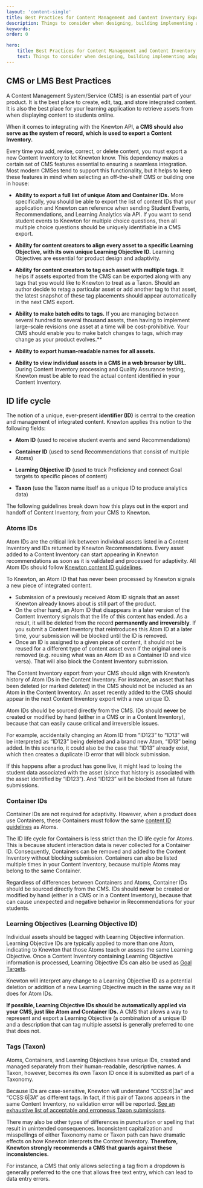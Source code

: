 ```yaml
---
layout: 'content-single'
title: Best Practices for Content Management and Content Inventory Export
description: Things to consider when designing, building implementing adaptive content tooling
keywords: 
order: 0 

hero:
    title: Best Practices for Content Management and Content Inventory Export
    text: Things to consider when designing, building implementing adaptive content tooling
---
```


## CMS or LMS Best Practices

A Content Management System/Service (CMS) is an essential part of your product. It is the best place to create, edit, tag, and store integrated content. It is also the best place for your learning application to retrieve assets from when displaying content to students online.

When it comes to integrating with the Knewton API, **a CMS should also serve as the system of record, which is used to export a Content Inventory.**

Every time you add, revise, correct, or delete content, you must export a new Content Inventory to let Knewton know. This dependency makes a certain set of CMS features essential to ensuring a seamless integration. Most modern CMSes tend to support this functionality, but it helps to keep these features in mind when selecting an off-the-shelf CMS or building one in house:

*   **Ability to export a full list of unique Atom and Container IDs.** More specifically, you should be able to export the list of content IDs that your application and Knewton can reference when sending Student Events, Recommendations, and Learning Analytics via API. If you want to send student events to Knewton for multiple choice questions, then all multiple choice questions should be uniquely identifiable in a CMS export.

*   **Ability for content creators to align every asset to a specific Learning Objective, with its own unique Learning Objective ID.** Learning Objectives are essential for product design and adaptivity.

*   **Ability for content creators to tag each asset with multiple tags.** It helps if assets exported from the CMS can be exported along with any tags that you would like to Knewton to treat as a Taxon. Should an author decide to retag a particular asset or add another tag to that asset, the latest snapshot of these tag placements should appear automatically in the next CMS export.

*   **Ability to make batch edits to tags.** If you are managing between several hundred to several thousand assets, then having to implement large-scale revisions one asset at a time will be cost-prohibitive. Your CMS should enable you to make batch changes to tags, which may change as your product evolves.**

*   **Ability to export human-readable names for all assets.**

*   **Ability to view individual assets in a CMS in a web browser by URL.** During Content Inventory processing and Quality Assurance testing, Knewton must be able to read the actual content identified in your Content Inventory.

## ID life cycle

The notion of a unique, ever-present **identifier (ID)** is central to the creation and management of integrated content. Knewton applies this notion to the following fields:

*   **Atom ID** (used to receive student events and send Recommendations)

*   **Container ID** (used to send Recommendations that consist of multiple Atoms)

*   **Learning Objective ID** (used to track Proficiency and connect Goal targets to specific pieces of content)

*   **Taxon** (use the Taxon name itself as a unique ID to produce analytics data)

The following guidelines break down how this plays out in the export and handoff of Content Inventory, from your CMS to Knewton.

### Atoms IDs

Atom IDs are the critical link between individual assets listed in a Content Inventory and IDs returned by Knewton Recommendations. Every asset added to a Content Inventory can start appearing in Knewton recommendations as soon as it is validated and processed for adaptivity. All Atom IDs should follow [Knewton content ID guidelines](https://dev.knewton.com/developer/api-overview/#content_ids).

To Knewton, an Atom ID that has never been processed by Knewton signals a new piece of integrated content.

*   Submission of a previously received Atom ID signals that an asset Knewton already knows about is still part of the product.
*   On the other hand, an Atom ID that disappears in a later version of the Content Inventory signals that the life of this content has ended. As a result, it will be deleted from the record **permanently and irreversibly**. If you submit a Content Inventory that reintroduces this Atom ID at a later time, your submission will be blocked until the ID is removed.
*   Once an ID is assigned to a given piece of content, it should not be reused for a different type of content asset even if the original one is removed (e.g. reusing what was an Atom ID as a Container ID and vice versa). That will also block the Content Inventory submission.

The Content Inventory export from your CMS should align with Knewton’s history of Atom IDs in the Content Inventory. For instance, an asset that has been deleted (or marked deleted) in the CMS should not be included as an Atom in the Content Inventory. An asset recently added to the CMS should appear in the next Content Inventory export with a new unique ID.

Atom IDs should be sourced directly from the CMS. IDs should **never** be created or modified by hand (either in a CMS or in a Content Inventory), because that can easily cause critical and irreversible issues.

For example, accidentally changing an Atom ID from “ID123” to “ID13” will be interpreted as “ID123” being deleted and a brand new Atom, “ID13” being added. In this scenario, it could also be the case that “ID13” already exist, which then creates a duplicate ID error that will block submission.

If this happens after a product has gone live, it might lead to losing the student data associated with the asset (since that history is associated with the asset identified by “ID123”). And “ID123” will be blocked from all future submissions.

### Container IDs

Container IDs are not required for adaptivity. However, when a product does use Containers, these Containers must follow the same [content ID guidelines](https://dev.knewton.com/developer/api-overview/#content_ids) as Atoms.

The ID life cycle for Containers is less strict than the ID life cycle for Atoms. This is because student interaction data is never collected for a Container ID. Consequently, Containers can be removed and added to the Content Inventory without blocking submission. Containers can also be listed multiple times in your Content Inventory, because multiple Atoms may belong to the same Container.

Regardless of differences between Containers and Atoms, Container IDs should be sourced directly from the CMS. IDs should **never** be created or modified by hand (either in a CMS or in a Content Inventory), because that can cause unexpected and negative behavior in Recommendations for your students.

### Learning Objectives (Learning Objective ID)

Individual assets should be tagged with Learning Objective information. Learning Objective IDs are typically applied to more than one Atom, indicating to Knewton that those Atoms teach or assess the same Learning Objective. Once a Content Inventory containing Learning Objective information is processed, Learning Objective IDs can also be used as [Goal Targets](/documentation/goals/).

Knewton will interpret any change to a Learning Objective ID as a potential deletion or addition of a new Learning Objective much in the same way as it does for Atom IDs.

**If possible, Learning Objective IDs should be automatically applied via your CMS, just like Atom and Container IDs.** A CMS that allows a way to represent and export a Learning Objective (a combination of a unique ID and a description that can tag multiple assets) is generally preferred to one that does not.

### Tags (Taxon)

Atoms, Containers, and Learning Objectives have unique IDs, created and managed separately from their human-readable, descriptive names. A Taxon, however, becomes its own Taxon ID once it is submitted as part of a Taxonomy.

Because IDs are case-sensitive, Knewton will understand “CCSS:6\|3a” and “CCSS:6\|3A” as different tags. In fact, if this pair of Taxons appears in the same Content Inventory, no validation error will be reported. [See an exhaustive list of acceptable and erroneous Taxon submissions](/content/taxonomies).

There may also be other types of differences in punctuation or spelling that result in unintended consequences. Inconsistent capitalization and misspellings of either Taxonomy name or Taxon path can have dramatic effects on how Knewton interprets the Content Inventory. **Therefore, Knewton strongly recommends a CMS that guards against these inconsistencies.**

For instance, a CMS that only allows selecting a tag from a dropdown is generally preferred to the one that allows free text entry, which can lead to data entry errors.